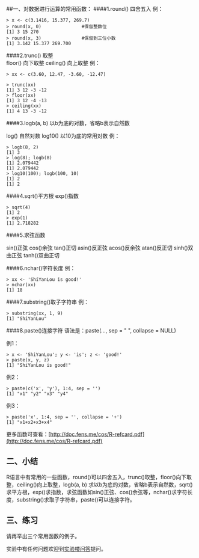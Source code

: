 ##一、对数据进行运算的常用函数：
####1.round() 四舍五入
例： 
```
> x <- c(3.1416, 15.377, 269.7)
> round(x, 0)		        #保留整数位
[1] 3 15 270
> round(x, 3)		        #保留到三位小数
[1] 3.142 15.377 269.700
```

####2.trunc() 取整	
floor() 向下取整
ceiling() 向上取整
例： 
```
> xx <- c(3.60, 12.47, -3.60, -12.47)

> trunc(xx)
[1] 3 12 -3 -12
> floor(xx)
[1] 3 12 -4 -13
> ceiling(xx)
[1] 4 13 -3 -12
```

####3.logb(a, b) 以b为底的对数，省略b表示自然数
   
log() 自然对数
log10() 以10为底的常用对数
例：
```
> logb(8, 2)
[1] 3
> log(8); logb(8)
[1] 2.079442
[1] 2.079442
> log10(100); logb(100, 10)
[1] 2
[1] 2
```

####4.sqrt()平方根 exp()指数
```
> sqrt(4)
[1] 2
> exp(1)
[1] 2.718282
```

####5.求弦函数

sin()正弦
cos()余弦
tan()正切
asin()反正弦
acos()反余弦
atan()反正切
sinh()双曲正弦
tanh()双曲正切

####6.nchar()字符长度
例： 
```
> xx <- 'ShiYanLou is good!'
> nchar(xx)
[1] 18
```

####7.substring()取子字符串
例：
```
> substring(xx, 1, 9)
[1] "ShiYanLou"
```

####8.paste()连接字符
语法是：paste(..., sep = " ", collapse = NULL)

例1：
```
> x <- 'ShiYanLou'; y <- 'is'; z <- 'good!'
> paste(x, y, z)
[1] "ShiYanLou is good!"
```

例2：
```
> paste(c('x', 'y'), 1:4, sep = '')
[1] "x1" "y2" "x3" "y4"
```

例3：
```
> paste('x', 1:4, sep = '', collapse = '+')
[1] "x1+x2+x3+x4"
```

更多函数可查看：[http://doc.fens.me/cos/R-refcard.pdf](http://doc.fens.me/cos/R-refcard.pdf)

## 二、小结

R语言中有常用的一些函数，round()可以四舍五入，trunc()取整，floor()向下取整，ceiling()向上取整，logb(a, b) 求以b为底的对数，省略b表示自然数，sqrt()求平方根，exp()求指数，求弦函数如sin()正弦、cos()余弦等，nchar()求字符长度，substring()求取子字符串，paste()可以连接字符。

## 三、练习

请再举出三个常用函数的例子。

实验中有任何问题欢迎到[实验楼问答](http://www.shiyanlou.com/questions)提问。